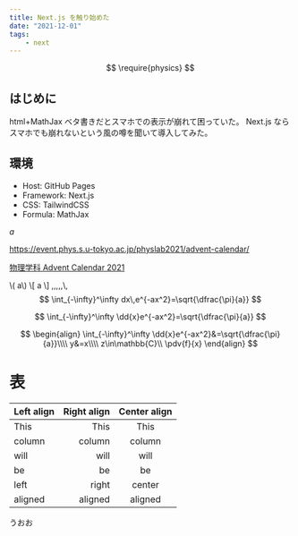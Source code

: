 ```yaml
---
title: Next.js を触り始めた
date: "2021-12-01"
tags:
    - next
---
```


$$
\require{physics}
$$

## はじめに

html+MathJax ベタ書きだとスマホでの表示が崩れて困っていた。
Next.js ならスマホでも崩れないという風の噂を聞いて導入してみた。

## 環境

- Host: GitHub Pages
- Framework: Next.js
- CSS: TailwindCSS
- Formula: MathJax

$a$

https://event.phys.s.u-tokyo.ac.jp/physlab2021/advent-calendar/

[物理学科 Advent Calendar 2021](https://event.phys.s.u-tokyo.ac.jp/physlab2021/advent-calendar/)

\\( a\\)
\\[ a \\]
,\,,\,,\\,
$$
\int_{-\infty}^\infty dx\,e^{-ax^2}=\sqrt{\dfrac{\pi}{a}}
$$

$$
\int_{-\infty}^\infty \dd{x}e^{-ax^2}=\sqrt{\dfrac{\pi}{a}}
$$

$$
\begin{align}
\int_{-\infty}^\infty \dd{x}e^{-ax^2}&=\sqrt{\dfrac{\pi}{a}}\\\\
y&=x\\\\
z\in\mathbb{C}\\
\pdv{f}{x}
\end{align}
$$

# 表
| Left align | Right align | Center align |
|:-----------|------------:|:------------:|
| This       | This        | This         |
| column     | column      | column       |
| will       | will        | will         |
| be         | be          | be           |
| left       | right       | center       |
| aligned    | aligned     | aligned      |

うおお